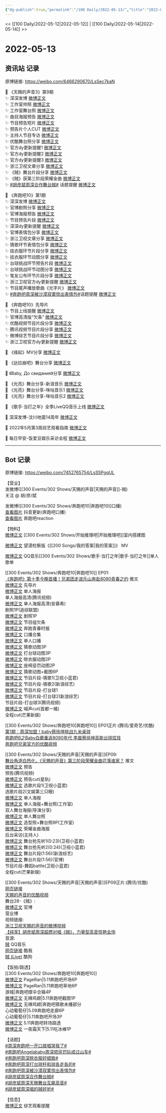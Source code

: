 ```yaml
---
{"dg-publish":true,"permalink":"/100 Daily/2022-05-13/","title":"2022-05-13","created":"2022-12-04T16:48:13.000+08:00","updated":"2023-01-09T17:24:40.563+08:00"}
---
```



<< [[100 Daily/2022-05-12\|2022-05-12]] | [[100 Daily/2022-05-14\|2022-05-14]] >>

# 2022-05-13

## 资讯站 记录

原博链接: https://weibo.com/6466290670/LsSec7kaN

💫 《天赐的声音3》第9期  
✨ 深深发博 [微博正文](https://m.weibo.cn/6466290670/4768803425358416)  
✨ 工作室帅照 [微博正文](https://m.weibo.cn/6466290670/4768811855908467)  
✨ 工作室舞台照 [微博正文](https://m.weibo.cn/6466290670/4768749833684787)  
✨ 曲目海报预告 [微博正文](https://m.weibo.cn/6466290670/4768682603713211)  
✨ 节目预告短片 [微博正文](https://m.weibo.cn/6466290670/4768603997736458)  
✨ 预告片个人CUT [微博正文](https://m.weibo.cn/6466290670/4768631047326827)  
✨ 主持人节目专访 [微博正文](https://m.weibo.cn/6466290670/4768710697683209)  
✨ 优酷舞台照分享 [微博正文](https://m.weibo.cn/6466290670/4768749603001232)  
✨ 官方dy更新提醒1 [微博正文](https://m.weibo.cn/6466290670/4768670503669135)  
✨ 官方dy更新提醒2 [微博正文](https://m.weibo.cn/6466290670/4768707698758356)  
✨ 官方dy更新提醒3 [微博正文](https://m.weibo.cn/6466290670/4768755319577067)  
✨ 浙江卫视文章分享 [微博正文](https://m.weibo.cn/6466290670/4768624587834642)  
✨ 《贼》舞台片段分享 [微博正文](https://m.weibo.cn/6466290670/4768716866719413)  
✨ 《贼》获第三阶段荣耀金曲 [微博正文](https://m.weibo.cn/6466290670/4768810722132856)  
✨ [#胡彦斌周深合作舞台贼#](https://s.weibo.com/weibo?q=%23%E8%83%A1%E5%BD%A6%E6%96%8C%E5%91%A8%E6%B7%B1%E5%90%88%E4%BD%9C%E8%88%9E%E5%8F%B0%E8%B4%BC%23) 话题提醒 [微博正文](https://m.weibo.cn/6466290670/4768752220770455)

💫 《奔跑吧10》第1期  
✨ 深深发博 [微博正文](https://m.weibo.cn/6466290670/4768683032053055)  
✨ 官博剧照分享 [微博正文](https://m.weibo.cn/6466290670/4768727449736214)  
✨ 官博海报预告 [微博正文](https://m.weibo.cn/6466290670/4768605566666081)  
✨ 节目预告片段 [微博正文](https://m.weibo.cn/6466290670/4768462377584119)  
✨ 深深dy更新提醒 [微博正文](https://m.weibo.cn/6466290670/4768683966598890)  
✨ 官博表情包分享 [微博正文](https://m.weibo.cn/6466290670/4768681034516516)  
✨ 浙江卫视文章分享 [微博正文](https://m.weibo.cn/6466290670/4768617391197754)  
✨ 猜歌环节表情包分享 [微博正文](https://m.weibo.cn/6466290670/4768774534988377)  
✨ 挂衣服环节片段分享 [微博正文](https://m.weibo.cn/6466290670/4768795140818152)  
✨ 挂衣服环节动图分享 [微博正文](https://m.weibo.cn/6466290670/4768784408119190)  
✨ 台球挑战环节预告片段 [微博正文](https://m.weibo.cn/6466290670/4768616169606093)  
✨ 台球挑战环节动图分享 [微博正文](https://m.weibo.cn/6466290670/4768775386432829)  
✨ 笔友公布环节片段分享 [微博正文](https://m.weibo.cn/6466290670/4768785679256827)  
✨ 浙江卫视官方dy更新提醒 [微博正文](https://m.weibo.cn/6466290670/4768796315750741)  
✨ 节目尾声播放歌曲《光字片》 [微博正文](https://m.weibo.cn/6466290670/4768791530313030)  
✨ [#奔跑吧周深被沙漠寂寞惊出表情包#](https://s.weibo.com/weibo?q=%23%E5%A5%94%E8%B7%91%E5%90%A7%E5%91%A8%E6%B7%B1%E8%A2%AB%E6%B2%99%E6%BC%A0%E5%AF%82%E5%AF%9E%E6%83%8A%E5%87%BA%E8%A1%A8%E6%83%85%E5%8C%85%23)话题提醒 [微博正文](https://m.weibo.cn/6466290670/4768804910139806)

💫 《奔跑吧10》先导片  
✨ 节目上线提醒 [微博正文](https://m.weibo.cn/6466290670/4768458145005919)  
✨ 官博高清版“欠条” [微博正文](https://m.weibo.cn/6466290670/4768623527463721)  
✨ 优酷视频节目片段分享 [微博正文](https://m.weibo.cn/6466290670/4768454807389188)  
✨ 腾讯视频节目片段分享 [微博正文](https://m.weibo.cn/6466290670/4768454152557592)  
✨ 微博综艺节目片段分享 [微博正文](https://m.weibo.cn/6466290670/4768623413694621)  
✨ 浙江卫视官方dy更新提醒 [微博正文](https://m.weibo.cn/6466290670/4768464445899679)

💫 《缘起》MV分享 [微博正文](https://m.weibo.cn/6466290670/4768691218546807)

💫 《达拉崩吧》舞台分享 [微博正文](https://m.weibo.cn/6466290670/4768456400176834)

💫 《Baby, До свидания》分享 [微博正文](https://m.weibo.cn/6466290670/4768601405394045)

💫 《光亮》舞台分享-新浪音乐 [微博正文](https://m.weibo.cn/6466290670/4768695371434566)  
💫 《光亮》舞台分享-咪咕音乐1 [微博正文](https://m.weibo.cn/6466290670/4768679726418663)  
💫 《光亮》舞台分享-咪咕音乐2 [微博正文](https://m.weibo.cn/6466290670/4768728607101087)

💫 《歌手·当打之年》全季LiveQQ音乐上线 [微博正文](https://m.weibo.cn/6466290670/4768453809144855)

💫 深深发博-汶川地震14周年 [微博正文](https://m.weibo.cn/6466290670/4768095652287703)

💫 2022年5月第3周综艺观看指南 [微博正文](https://m.weibo.cn/6466290670/4768694394424270)

💫 每日早安-饭爱豆娱乐采访全程 [微博正文](https://m.weibo.cn/6466290670/4768582283558948)

---
## Bot 记录

原博链接: https://weibo.com/7452765754/LsS5PgqUL

【营业】  
[](https://m.weibo.cn/1736988591/4768801868481514) 发微博([[300 Events/302 Shows/天赐的声音\|天赐的声音]]-贼)  
关注 @ 胡/彦/斌

[](https://m.weibo.cn/1736988591/4768680875921725) 发微博([[300 Events/302 Shows/奔跑吧10\|奔跑吧10]]口播)  
[查看图片](https://wx4.sinaimg.cn/large/0088n2Pggy1h276a6la8kj30u01hdtcs.jpg) 抖音更新(奔跑吧口播)  
[查看图片](https://wx1.sinaimg.cn/large/0088n2Pggy1h276c1k0quj30yi0ibabn.jpg) 奔跑吧reaction

【物料】  
[微博正文](https://m.weibo.cn/7738238251/4768614407999730) [[300 Events/302 Shows/开始推理吧\|开始推理吧]]室内搭建图

[微博正文](https://m.weibo.cn/5632161507/4763662634716454) 望谟检察版《[[200 Songs/我的答案\|我的答案]]》 MV

[微博正文](https://m.weibo.cn/2169129705/4768652748656294) QQ音乐[[300 Events/302 Shows/歌手·当打之年\|歌手·当打之年]]单人歌单

[[300 Events/302 Shows/奔跑吧10\|奔跑吧10]] EP01:  
[《奔跑吧》第十季今晚首播！兄弟团走进乐山奔赴8090青春之约](https://weibo.cn/sinaurl?u=https%3A%2F%2Fmp.weixin.qq.com%2Fs%2F5EtrstfAq-qH_KS8EcSO6Q) 推文  
[微博正文](https://m.weibo.cn/5242381821/4768603616053182) 先导片  
[微博正文](https://m.weibo.cn/5242381821/4768603797197135) 单人海报  
[](https://m.weibo.cn/2591595652/4768610632863196) 单人海报高清(腾讯视频)  
[微博正文](https://m.weibo.cn/3980995961/4768613951343018) 单人海报高清(安慕希)  
[](https://m.weibo.cn/2314516944/4768607499721121) 剧照1P(追综联盟)  
[微博正文](https://m.weibo.cn/5242381821/4768724588168141) 剧照1P  
[微博正文](https://m.weibo.cn/5242381821/4768616434894656) 节目组欠条  
[微博正文](https://m.weibo.cn/5242381821/4768680502888911) 奔跑青春时报  
[微博正文](https://m.weibo.cn/5242381821/4768678299832564) 口播合集  
[微博正文](https://m.weibo.cn/5242381821/4768696654627685) 单人口播  
[微博正文](https://m.weibo.cn/5242381821/4768763214566653) 猜歌动图3P  
[微博正文](https://m.weibo.cn/5242381821/4768772377809112) 打台球动图3P  
[微博正文](https://m.weibo.cn/5242381821/4768781363058024) 晾衣服动图2P  
[微博正文](https://m.weibo.cn/5242381821/4768782796460773) 座椅惩罚动图2P  
[微博正文](https://m.weibo.cn/1266269835/4768786437379809) 猜歌动图+截图6P  
[微博正文](https://m.weibo.cn/5876797510/4768761510367650) 节目片段-猜歌1(卫视小蓝君)  
[微博正文](https://m.weibo.cn/1878335471/4768785795649813) 节目片段-猜歌2(新浪综艺)  
[微博正文](https://m.weibo.cn/5242381821/4768615162709076) 节目片段-打台球1  
[微博正文](https://m.weibo.cn/1878335471/4768775809795644) 节目片段-打台球2(新浪综艺)  
[](https://m.weibo.cn/2591595652/4768782666699615) 节目片段-打台球3(腾讯视频)  
[微博正文](https://m.weibo.cn/3314422837/4768786433179779) 喊声cut(首都一橘)  
[](https://m.weibo.cn/1591169702/4768787252123989) 全程cut(芒果新娱)

[[300 Events/302 Shows/奔跑吧10\|奔跑吧10]] EP01正片:(腾讯/爱奇艺/优酷)  
[第1期：周深加盟！baby蔡徐坤挑战九米桌球](https://weibo.cn/sinaurl?u=http%3A%2F%2Fv.qq.com%2Fx%2Fcover%2Fmzc00200ggsskkk%2Fq0042ie9uty.html)  
[奔跑吧6之Baby白鹿重返8090年代 李晨蔡徐坤高能台球炫技](https://weibo.cn/sinaurl?u=https%3A%2F%2Fm.iqiyi.com%2Fv_f415i0csyk.html)  
[奔跑吧兄弟官方的优酷视频](https://weibo.cn/sinaurl?u=https%3A%2F%2Fv.youku.com%2Fv_show%2Fid_XNTg2OTY0Mjg2MA%3D%3D.html%3Fsharefrom%3Diphone%26scene%3Dlong%26playMode%3Dnormal%26sharekey%3D2a3e7aaf58f074ed488addf8c4c314734)

[[300 Events/302 Shows/天赐的声音\|天赐的声音]]EP09:  
[舞台角逐白热化，《天赐的声音》第三阶段荣耀金曲花落谁家？](https://weibo.cn/sinaurl?u=https%3A%2F%2Fmp.weixin.qq.com%2Fs%2FVpVyiGxhAKZbUvsOLPHa3Q) 推文  
[微博正文](https://m.weibo.cn/1315706994/4768603809780967) 预告  
[](https://m.weibo.cn/2591595652/4768616560460637) 预告(腾讯视频)  
[微博正文](https://m.weibo.cn/6466290670/4768631047326827) 预告cut(星轨)  
[微博正文](https://m.weibo.cn/5876797510/4768667135382407) 选歌片段1(卫视小蓝君)  
[](https://m.weibo.cn/1371117067/4768664883304324) 选歌片段2(文娱第三只眼)  
[微博正文](https://m.weibo.cn/1315706994/4768679302531146) 单人海报  
[微博正文](https://m.weibo.cn/7478855230/4768749611647686) 单人海报+舞台照(工作室)  
[](https://m.weibo.cn/1846843604/4768740653402393) 双人舞台海报(导演分享)  
[微博正文](https://m.weibo.cn/1315706994/4768754779557888) 单人舞台照  
[微博正文](https://m.weibo.cn/7478855230/4768811393486162) 造型照+舞台照9P(工作室)  
[微博正文](https://m.weibo.cn/1315706994/4768810160881954) 荣耀金曲海报  
[](https://m.weibo.cn/1670419227/4768682557311989) 后台采访(主持人)  
[微博正文](https://m.weibo.cn/5876797510/4768704673613572) 舞台抢先听1(0:23)(卫视小蓝君)  
[微博正文](https://m.weibo.cn/5876797510/4768705734771952) 舞台抢先听2(0:24)(卫视小蓝君)  
[微博正文](https://m.weibo.cn/1878335471/4768711028770132) 舞台片段(1:56)(新浪综艺)  
[微博正文](https://m.weibo.cn/1315706994/4768801349177354) 舞台片段(1:56)(官博)  
[](https://m.weibo.cn/5876797510/4768807333141474) 节目片段-舞蹈battle(卫视小蓝君)  
[](https://m.weibo.cn/1591169702/4768811922756327) 全程cut(芒果新娱)

[[300 Events/302 Shows/天赐的声音\|天赐的声音]]EP09正片:(腾讯/优酷)  
[网页链接](https://weibo.cn/sinaurl?u=http%3A%2F%2Fm.v.qq.com%2Fx%2Fcover%2Fx%2Fmzc00200r7lj563%2Fq0042b1qdz3.html%3F%26url_from%3Dshare%26second_share%3D0%26share_from%3Dcopy%26pgid%3Dpage_detail%26mod_id%3Dmod_toolbar_new)  
[天赐的声音的优酷视频](https://weibo.cn/sinaurl?u=https%3A%2F%2Fv.youku.com%2Fv_show%2Fid_XNTIwNTM0Njg0NA%3D%3D.html%3Fsharefrom%3Diphone%26scene%3Dlong%26playMode%3Dnormal%26sharekey%3D93f3a56d5f2cfba29b7ea2253498c5865)  
舞台28-《贼》:  
[微博正文](https://m.weibo.cn/1315706994/4768804335262443) 官博  
[](https://m.weibo.cn/1736988591/4768801868481514) 营业博  
视频链接:  
[浙江卫视天赐的声音的微博视频](https://video.weibo.com/show?fid=1034:4768738826977350)  
[【纯享】胡彦斌周深超燃对唱《贼》，力量型高音惊艳全场](https://weibo.cn/sinaurl?u=http%3A%2F%2Fv.qq.com%2Fx%2Fcover%2Fmzc00200r7lj563%2Fv00422nbmxd.html)  
音源:  
[贼](https://weibo.cn/sinaurl?u=https%3A%2F%2Fc.y.qq.com%2Fbase%2Ffcgi-bin%2Fu%3F__%3DUr3bH5LGOmyG) QQ音乐  
[网页链接](https://weibo.cn/sinaurl?u=https%3A%2F%2Fm.kuwo.cn%2Fyinyue%2F220159624%3Ff%3Darphone%26t%3Dusercopy%26isstar%3D0) 酷我  
[贼 (Live)](https://weibo.cn/sinaurl?u=https%3A%2F%2Ft3.kugou.com%2Fsong.html%3Fid%3D4W76D75zzV2) 酷狗

【饭拍/路透】  
[[300 Events/302 Shows/奔跑吧10\|奔跑吧10]]  
[微博正文](https://m.weibo.cn/7633014126/4768597082114734) PageRan|5.11奔跑吧开场6P  
[微博正文](https://m.weibo.cn/7633014126/4768630568652007) PageRan|5.11奔跑吧草地6P  
[](https://m.weibo.cn/1801743981/4768621429262910) 游城|奔跑吧撑伞合辑4P  
[微博正文](https://m.weibo.cn/7495641082/4768644766897430) 无辣鸡翅|5.11奔跑吧截图1P  
[微博正文](https://m.weibo.cn/7495641082/4768789143751501) 无辣鸡翅|奔跑吧猜歌未播部分  
[](https://m.weibo.cn/7568338314/4768455922024455) 心动葡萄仔|5.09奔跑吧走廊6P  
[](https://m.weibo.cn/7568338314/4768626190323812) 心动葡萄仔|5.11奔跑吧开场3P  
[微博正文](https://m.weibo.cn/7495641082/4768628517374830) 5.11奔跑吧转场路透  
[微博正文](https://m.weibo.cn/7387654499/4768787666305265) 一夜霜天下|5.11吃冰棒1P

【话题】  
[#周深奔跑吧一开口就唱哭我了#](https://s.weibo.com/weibo?q=%23%E5%91%A8%E6%B7%B1%E5%A5%94%E8%B7%91%E5%90%A7%E4%B8%80%E5%BC%80%E5%8F%A3%E5%B0%B1%E5%94%B1%E5%93%AD%E6%88%91%E4%BA%86%23)  
[#奔跑吧Angelababy周深把惩罚玩成过山车#](https://s.weibo.com/weibo?q=%23%E5%A5%94%E8%B7%91%E5%90%A7Angelababy%E5%91%A8%E6%B7%B1%E6%8A%8A%E6%83%A9%E7%BD%9A%E7%8E%A9%E6%88%90%E8%BF%87%E5%B1%B1%E8%BD%A6%23)  
[#奔跑吧周深晾衣服好细致#](https://s.weibo.com/weibo?q=%23%E5%A5%94%E8%B7%91%E5%90%A7%E5%91%A8%E6%B7%B1%E6%99%BE%E8%A1%A3%E6%9C%8D%E5%A5%BD%E7%BB%86%E8%87%B4%23)  
[#奔跑吧周深打台球杆和球各走各的#](https://s.weibo.com/weibo?q=%23%E5%A5%94%E8%B7%91%E5%90%A7%E5%91%A8%E6%B7%B1%E6%89%93%E5%8F%B0%E7%90%83%E6%9D%86%E5%92%8C%E7%90%83%E5%90%84%E8%B5%B0%E5%90%84%E7%9A%84%23)  
[#奔跑吧周深被沙漠寂寞惊出表情包#](https://s.weibo.com/weibo?q=%23%E5%A5%94%E8%B7%91%E5%90%A7%E5%91%A8%E6%B7%B1%E8%A2%AB%E6%B2%99%E6%BC%A0%E5%AF%82%E5%AF%9E%E6%83%8A%E5%87%BA%E8%A1%A8%E6%83%85%E5%8C%85%23)  
[#胡彦斌周深合作舞台贼#](https://s.weibo.com/weibo?q=%23%E8%83%A1%E5%BD%A6%E6%96%8C%E5%91%A8%E6%B7%B1%E5%90%88%E4%BD%9C%E8%88%9E%E5%8F%B0%E8%B4%BC%23)  
[#胡彦斌周深天赐舞台互飙高音#](https://s.weibo.com/weibo?q=%23%E8%83%A1%E5%BD%A6%E6%96%8C%E5%91%A8%E6%B7%B1%E5%A4%A9%E8%B5%90%E8%88%9E%E5%8F%B0%E4%BA%92%E9%A3%99%E9%AB%98%E9%9F%B3%23)  
[#胡彦斌周深唱的贼好听#](https://s.weibo.com/weibo?q=%23%E8%83%A1%E5%BD%A6%E6%96%8C%E5%91%A8%E6%B7%B1%E5%94%B1%E7%9A%84%E8%B4%BC%E5%A5%BD%E5%90%AC%23)

【信息】  
[微博正文](https://m.weibo.cn/6466290670/4768694394424270) 综艺观看提醒

